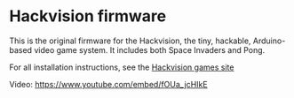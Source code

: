 # Hackvision firmware

This is the original firmware for the Hackvision, the tiny, hackable, Arduino-based video game system.
It includes both Space Invaders and Pong.

For all installation instructions, see the [Hackvision games site](http://nootropicdesign.com/hackvision/games.html)

Video: https://www.youtube.com/embed/fOUa_jcHIkE





